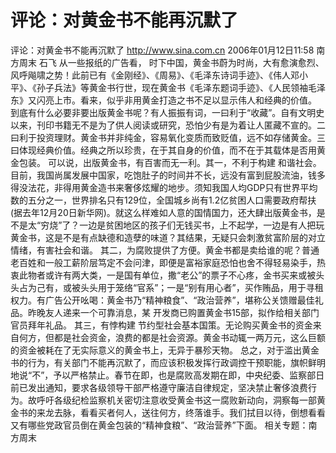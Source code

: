 # 评论：对黄金书不能再沉默了

评论：对黄金书不能再沉默了
http://www.sina.com.cn 2006年01月12日11:58 南方周末
石飞
从一些报纸的广告看， 时下中国，黄金书蔚为时尚，大有愈演愈烈、风呼飚啸之势！此前已有《金刚经》、《周易》、《毛泽东诗词手迹》、《伟人邓小平》、《孙子兵法》等黄金书行世，现在黄金书《毛泽东题词手迹》、《人民领袖毛泽东》又闪亮上市。看来，似乎非用黄金打造之书不足以显示伟人和经典的价值。
到底有什么必要非要出版黄金书呢？有人振振有词，一曰利于“收藏”。自有文明史以来，刊印书籍无不是为了供人阅读或研究，恐怕少有是为着让人匿藏不宣的。二曰利于投资理财。黄金书并非纯金，容易氧化变质而致贬值，远不如存储黄金。三曰体现经典价值。经典之所以珍贵，在于其自身的价值，而不在于其载体是否用黄金包装。
可以说，出版黄金书，有百害而无一利。其一，不利于构建
和谐社会。目前，我国尚属发展中国家，吃饱肚子的时间并不长，远没有富到屁股流油，钱多得没法花，非得用黄金造书来奢侈炫耀的地步。须知我国人均GDP只有世界平均数的五分之一，世界排名只有129位，全国城乡尚有1.2亿贫困人口需要政府帮扶(据去年12月20日新华网)。就这么样难如人意的国情国力，还大肆出版黄金书，是不是太“穷烧”了？一边是贫困地区的孩子们无钱买书，上不起学，一边是有人把玩黄金书，这是不是有点缺德和造孽的味道？其结果，无疑只会刺激贫富阶层的对立情绪，有害社会和谐。
其二，为腐败提供了方便。黄金书都是卖给谁的呢？普通老百姓和一般工薪阶层笃定不会问津，即便是富裕家庭恐怕也舍不得轻易染手，热衷此物者或许有两大类，一是国有单位，撒“老公”的票子不心疼，金书买来或被头头占为己有，或被头头用于笼络“官系”；一是“别有用心者”，买作贿品，用于寻租权力。有广告公开吆喝：黄金书乃“精神粮食”、“政治营养”，堪称公关馈赠最佳礼品。昨晚友人递来一个可靠消息，某
开发商已购置黄金书15部，拟作给相关部门官员拜年礼品。
其三，有悖构建
节约型社会基本国策。无论购买黄金书的资金来自何方，但都是社会资金，浪费的都是社会资源。黄金书动辄一两万元，这么巨额的资金被耗在了无实际意义的黄金书上，无异于暴殄天物。
总之，对于滥出黄金书的行为，有关部门不能再沉默了，而应该积极发挥行政调控干预职能，旗帜鲜明地说“不”，予以严格禁止。春节在即，也是腐败高发期在即，中央纪委、监察部日前已发出通知，要求各级领导干部严格遵守廉洁自律规定，坚决禁止奢侈浪费行为。故呼吁各级纪检监察机关密切注意收受黄金书这一腐败新动向，洞察每一部黄金书的来龙去脉，看看买者何人，送往何方，终落谁手。我们拭目以待，倒想看看又有哪些党政官员倒在黄金包装的“精神食粮”、“政治营养”下面。
相关专题：南方周末 

